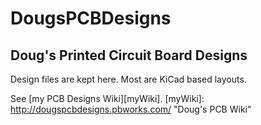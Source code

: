 DougsPCBDesigns
===============

Doug's Printed Circuit Board Designs
------------------------------------

Design files are kept here. Most are KiCad based layouts.

See [my PCB Designs Wiki][myWiki].
[myWiki]: http://dougspcbdesigns.pbworks.com/ "Doug's PCB Wiki"

